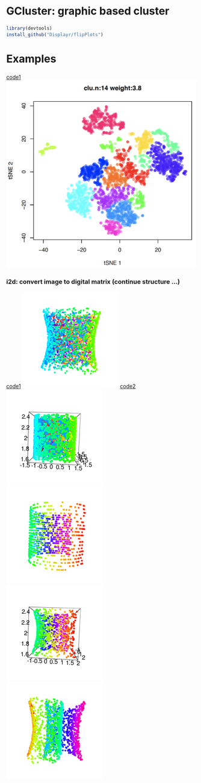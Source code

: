 # GCluster: graphic based cluster
####
``` r
library(devtools)
install_github("Displayr/flipPlots")
``` 
 
# Examples
### 
[code1](examples/01do_GCluster03.R) ![](examples/01do_GCluster03.png)

### i2d: convert image to digital matrix (continue structure ...)
[code1](R/i2d.R) ![](examples/do_3d_2C.gif) [code2](R/i2d.R) ![](examples/do_3d_2C_v2.gif) ![](examples/do_3d_C.gif) 
![](examples/do_3d_C2.gif) ![](examples/do_3d_U.gif)
